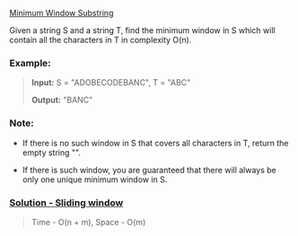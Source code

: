 [Minimum Window Substring](https://leetcode.com/problems/minimum-window-substring/)

Given a string S and a string T, find the minimum window in S which will contain all the characters in T in complexity O(n).

### Example:

> **Input:** S = "ADOBECODEBANC", T = "ABC"
>
> **Output:** "BANC"

### Note:

- If there is no such window in S that covers all characters in T, return the empty string "".

- If there is such window, you are guaranteed that there will always be only one unique minimum window in S.

### [Solution - Sliding window](minWindow.js)

> Time - O(n + m), Space - O(m)
